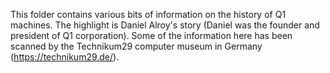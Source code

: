 This folder contains various bits of information on the history of Q1 machines. The highlight is Daniel Alroy's story (Daniel was the founder and president of Q1 corporation). Some of the information here has been scanned by the Technikum29 computer museum in Germany (<a href="https://technikum29.de/">https://technikum29.de/</a>).
